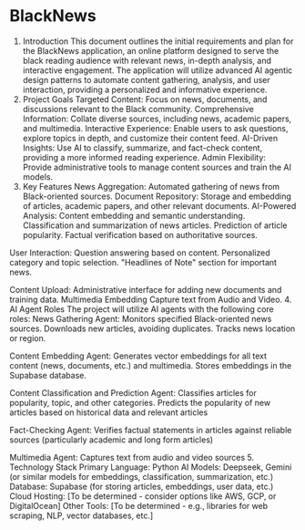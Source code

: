 # BlackNews

1. Introduction
This document outlines the initial requirements and plan for the BlackNews application, an online platform designed to serve the black reading audience with relevant news, in-depth analysis, and interactive engagement. The application will utilize advanced AI agentic design patterns to automate content gathering, analysis, and user interaction, providing a personalized and informative experience.
2. Project Goals
Targeted Content: Focus on news, documents, and discussions relevant to the Black community.
Comprehensive Information: Collate diverse sources, including news, academic papers, and multimedia.
Interactive Experience: Enable users to ask questions, explore topics in depth, and customize their content feed.
AI-Driven Insights: Use AI to classify, summarize, and fact-check content, providing a more informed reading experience.
Admin Flexibility: Provide administrative tools to manage content sources and train the AI models.
3. Key Features
News Aggregation: Automated gathering of news from Black-oriented sources.
Document Repository: Storage and embedding of articles, academic papers, and other relevant documents.
AI-Powered Analysis:
Content embedding and semantic understanding.
Classification and summarization of news articles.
Prediction of article popularity.
Factual verification based on authoritative sources.


User Interaction:
Question answering based on content.
Personalized category and topic selection.
"Headlines of Note" section for important news.


Content Upload: Administrative interface for adding new documents and training data.
Multimedia Embedding Capture text from Audio and Video.
4. AI Agent Roles
The project will utilize AI agents with the following core roles:
News Gathering Agent:
Monitors specified Black-oriented news sources.
Downloads new articles, avoiding duplicates.
Tracks news location or region.


Content Embedding Agent:
Generates vector embeddings for all text content (news, documents, etc.) and multimedia.
Stores embeddings in the Supabase database.


Content Classification and Prediction Agent:
Classifies articles for popularity, topic, and other categories.
Predicts the popularity of new articles based on historical data and relevant articles


Fact-Checking Agent:
Verifies factual statements in articles against reliable sources (particularly academic and long form articles)


Multimedia Agent:
Captures text from audio and video sources
5. Technology Stack
Primary Language: Python
AI Models: Deepseek, Gemini (or similar models for embeddings, classification, summarization, etc.)
Database: Supabase (for storing articles, embeddings, user data, etc.)
Cloud Hosting: [To be determined - consider options like AWS, GCP, or DigitalOcean]
Other Tools: [To be determined - e.g., libraries for web scraping, NLP, vector databases, etc.]

